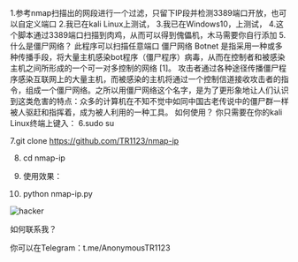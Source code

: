 1.参考nmap扫描出的网段进行一个过滤，只留下IP段并检测3389端口开放，也可以自定义端口
2.我已在kali Linux上测试，
3.我已在Windows10，上测试，
4.这个脚本通过3389端口扫描到肉鸡，从而可以得到傀儡机，木马需要你自行添加
5.什么是僵尸网络？
此程序可以扫描任意端口
僵尸网络 Botnet 是指采用一种或多种传播手段，将大量主机感染bot程序（僵尸程序）病毒，从而在控制者和被感染主机之间所形成的一个可一对多控制的网络 [1]。
攻击者通过各种途径传播僵尸程序感染互联网上的大量主机，而被感染的主机将通过一个控制信道接收攻击者的指令，组成一个僵尸网络。之所以用僵尸网络这个名字，是为了更形象地让人们认识到这类危害的特点：众多的计算机在不知不觉中如同中国古老传说中的僵尸群一样被人驱赶和指挥着，成为被人利用的一种工具。
如何使用？
你只需要在你的kali Linux终端上键入：
6.sudo su 

7.git clone https://github.com/TR1123/nmap-ip

8. cd nmap-ip

9. 使用效果：

10. python nmap-ip.py
 



![hacker](https://github.com/TR1123/nmap-ip/assets/129511785/0320b3a9-5ddb-4fbc-856f-e5f5a6a02b03)


如何联系我？



你可以在Telegram：t.me/AnonymousTR1123

